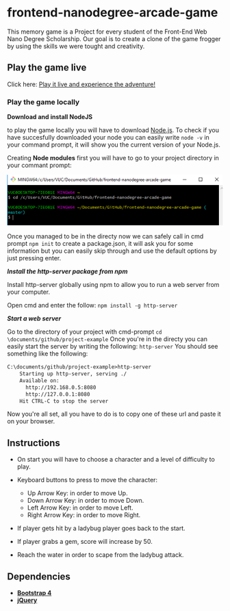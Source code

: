 # frontend-nanodegree-arcade-game

This memory game is a Project for every student of the Front-End Web Nano Degree Scholarship. Our goal is to create a clone of the game frogger by using the skills we were tought and creativity.

## Play the game live

Click here: [Play it live and experience the adventure!](https://jvincent3.github.io/Arcade-Game/)

### Play the game locally

__Download and install NodeJS__

to play the game locally you will have to download  [Node.js](https://nodejs.org/en/). To check if you have succesfully downloaded your node you can easily write ```node -v``` in your command prompt, it will show you the current version of your Node.js.

Creating __Node modules__ first you will have to go to your project directory in your commant prompt:

![Image link example](https://github.com/jvincent3/Arcade-Game/blob/master/images/README-IMG/Cmd-directory-example.png)

 Once you managed to be in the directy now we can safely call in cmd prompt ```npm init``` to create a package.json, it will ask you for some information but you can easily skip through and use the default options by just pressing enter.
 
 ___Install the http-server package from npm___ 

Install http-server globally using npm to allow you to run a web server from your computer.

Open cmd and enter the follow:
  ```npm install -g http-server```
  
___Start a web server___

Go to the directory of your project with cmd-prompt
  ```cd \documents/github/project-example``` 
Once you're in the directy you can easily start the server by writing the following:
  ```http-server```
You should see something like the following:
  ``` 
  C:\documents/github/project-example>http-server
      Starting up http-server, serving ./
      Available on:
        http://192.168.0.5:8080
        http://127.0.0.1:8080
      Hit CTRL-C to stop the server 
  ```
  Now you're all set, all you have to do is to copy one of these url and paste it on your browser.

## Instructions

* On start you will have to choose a character and a level of difficulty to play.

* Keyboard buttons to press to move the character:
  
  * Up Arrow Key: in order to move Up.
  * Down Arrow Key: in order to move Down.
  * Left Arrow Key: in order to move Left.
  * Right Arrow Key: in order to move Right.
  
* If player gets hit by a ladybug player goes back to the start.

* If player grabs a gem, score will increase by 50.

* Reach the water in order to scape from the ladybug attack.


## Dependencies


* [__Bootstrap 4__](https://getbootstrap.com/)
* [__jQuery__](https://jquery.com/)
